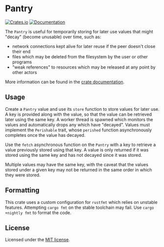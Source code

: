 # Pantry

[![Crates.io](https://img.shields.io/crates/v/pantry.svg)](https://crates.io/crates/pantry)
[![Documentation](https://docs.rs/pantry/badge.svg)][dox]

The `Pantry` is useful for temporarily storing for later use values that
might "decay" (become unusable) over time, such as:

* network connections kept alive for later reuse if the peer doesn't close
  their end
* files which may be deleted from the filesystem by the user or other programs
* "weak references" to resources which may be released at any point by other
  actors

More information can be found in the [crate documentation][dox].

[dox]: https://docs.rs/pantry

## Usage

Create a `Pantry` value and use its `store` function to store values for later
use.  A key is provided along with the value, so that the value can be
retrieved later using the same key.  A worker thread is spawned which monitors
the values and automatically drops any which have "decayed".  Values must
implement the `Perishable` trait, whose `perished` function asynchronously
completes once the value has decayed.

Use the `fetch` asynchronous function on the `Pantry` with a key to retrieve a
value previously stored using that key.  A value is only returned if it was
stored using the same key and has not decayed since it was stored.

Multiple values may have the same key, with the caveat that the values stored
under a given key may not be returned in the same order in which they were
stored.

## Formatting

This crate uses a custom configuration for `rustfmt` which relies on unstable
features.  Attempting `cargo fmt` on the stable toolchain may fail.  Use `cargo
+nightly fmt` to format the code.

## License

Licensed under the [MIT license](LICENSE.txt).
